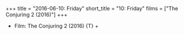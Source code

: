 +++
title = "2016-06-10: Friday"
short_title = "10: Friday"
films = ["The Conjuring 2 (2016)"]
+++


* Film: The Conjuring 2 (2016) {T} +
